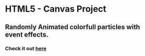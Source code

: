 # HTML5 - Canvas Project

## Randomly Animated colorfull particles with event effects.

### Check it out [here](https://interactive-particles.web.app)
